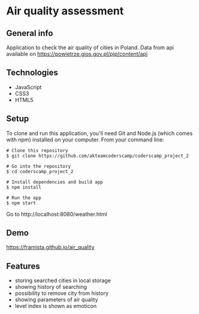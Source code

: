 # Air quality assessment

## General info
Application to check the air quality of cities in Poland. Data from api available on https://powietrze.gios.gov.pl/pjp/content/api
## Technologies
* JavaScript
* CSS3
* HTML5
## Setup
To clone and run this application, you'll need Git and Node.js (which comes with npm) installed on your computer. From your command line:
```
# Clone this repository
$ git clone https://github.com/akteamcoderscamp/coderscamp_project_2

# Go into the repository
$ cd coderscamp_project_2

# Install dependencies and build app
$ npm install

# Run the app
$ npm start
```

Go to http://localhost:8080/weather.html

## Demo
https://framista.github.io/air_quality

## Features
* storing searched cities in local storage
* showing history of searching
* possibility to remove city from history
* showing parameters of air quality
* level index is shown as emoticon
